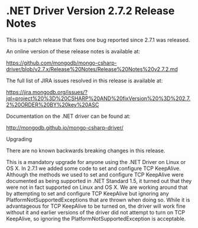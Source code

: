 # .NET Driver Version 2.7.2 Release Notes

This is a patch release that fixes one bug reported since 2.7.1 was released.

An online version of these release notes is available at:

https://github.com/mongodb/mongo-csharp-driver/blob/v2.7.x/Release%20Notes/Release%20Notes%20v2.7.2.md

The full list of JIRA issues resolved in this release is available at:

https://jira.mongodb.org/issues/?jql=project%20%3D%20CSHARP%20AND%20fixVersion%20%3D%202.7.2%20ORDER%20BY%20key%20ASC

Documentation on the .NET driver can be found at:

http://mongodb.github.io/mongo-csharp-driver/

Upgrading

There are no known backwards breaking changes in this release.

This is a mandatory upgrade for anyone using the .NET Driver on Linux or OS X. In 2.7.1
we added some code to set and configure TCP KeepAlive. Although the methods we used to
set and configure TCP KeepAlive were documented as being supported in .NET Standard 1.5,
it turned out that they were not in fact supported on Linux and OS X. We are working
around that by attempting to set and configure TCP KeepAlive but ignoring any
PlatformNotSupportedExceptions that are thrown when doing so. While it is advantageous
for TCP KeepAlive to be turned on, the driver will work fine without it and earlier
versions of the driver did not attempt to turn on TCP KeepAlive, so ignoring the
PlatformNotSupportedException is acceptable.
